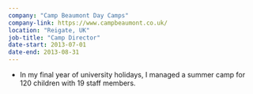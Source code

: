 ```yaml
---
company: "Camp Beaumont Day Camps"
company-link: https://www.campbeaumont.co.uk/
location: "Reigate, UK"
job-title: "Camp Director"
date-start: 2013-07-01
date-end: 2013-08-31
---
```


- In my final year of university holidays, I managed a summer camp for 120 children with 19 staff members.
